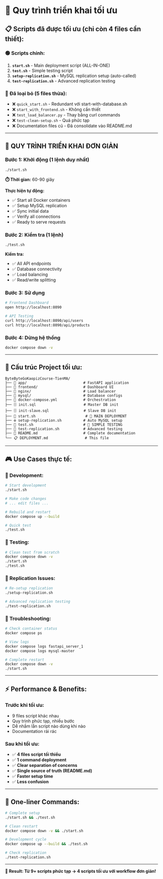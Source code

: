 # 🚀 Quy trình triển khai tối ưu

## 📋 **Scripts đã được tối ưu (chỉ còn 4 files cần thiết):**

### 🟢 **Scripts chính:**
1. **`start.sh`** - Main deployment script (ALL-IN-ONE)
2. **`test.sh`** - Simple testing script
3. **`setup-replication.sh`** - MySQL replication setup (auto-called)
4. **`test-replication.sh`** - Advanced replication testing

### 🔴 **Đã loại bỏ (5 files thừa):**
- ❌ `quick_start.sh` - Redundant với start-with-database.sh
- ❌ `start_with_frontend.sh` - Không cần thiết
- ❌ `test_load_balancer.py` - Thay bằng curl commands
- ❌ `test-clean-setup.sh` - Quá phức tạp
- ❌ Documentation files cũ - Đã consolidate vào README.md

---

## 🎯 **QUY TRÌNH TRIỂN KHAI ĐƠN GIẢN**

### **Bước 1: Khởi động (1 lệnh duy nhất)**
```bash
./start.sh
```
**⏱️ Thời gian:** 60-90 giây

**Thực hiện tự động:**
- ✅ Start all Docker containers
- ✅ Setup MySQL replication  
- ✅ Sync initial data
- ✅ Verify all connections
- ✅ Ready to serve requests

### **Bước 2: Kiểm tra (1 lệnh)**
```bash
./test.sh
```
**Kiểm tra:**
- ✅ All API endpoints
- ✅ Database connectivity
- ✅ Load balancing
- ✅ Read/write splitting

### **Bước 3: Sử dụng**
```bash
# Frontend Dashboard
open http://localhost:8090

# API Testing
curl http://localhost:8090/api/users
curl http://localhost:8090/api/products
```

### **Bước 4: Dừng hệ thống**
```bash
docker compose down -v
```

---

## 📁 **Cấu trúc Project tối ưu:**

```
ByteByteGoKaopizCourse-TienMA/
├── 📂 app/                          # FastAPI application
├── 📂 frontend/                     # Dashboard UI
├── 📂 nginx/                        # Load balancer
├── 📂 mysql/                        # Database configs
├── 🐳 docker-compose.yml            # Orchestration
├── 🗄️ init.sql                      # Master DB init
├── 🗄️ init-slave.sql                # Slave DB init
├── 🚀 start.sh                       # 🎯 MAIN DEPLOYMENT
├── ⚙️ setup-replication.sh          # Auto MySQL setup
├── 🧪 test.sh                       # 🎯 SIMPLE TESTING
├── 🧪 test-replication.sh           # Advanced testing
├── 📖 README.md                     # Complete documentation
└── 📋 DEPLOYMENT.md                 # This file
```

---

## 🎮 **Use Cases thực tế:**

### **🔧 Development:**
```bash
# Start development
./start.sh

# Make code changes
# ... edit files ...

# Rebuild and restart
docker compose up --build

# Quick test
./test.sh
```

### **🧪 Testing:**
```bash
# Clean test from scratch
docker compose down -v
./start.sh
./test.sh
```

### **🔄 Replication Issues:**
```bash
# Re-setup replication
./setup-replication.sh

# Advanced replication testing
./test-replication.sh
```

### **🚨 Troubleshooting:**
```bash
# Check container status
docker compose ps

# View logs
docker compose logs fastapi_server_1
docker compose logs mysql-master

# Complete restart
docker compose down -v
./start.sh
```

---

## ⚡ **Performance & Benefits:**

### **Trước khi tối ưu:**
- 9 files script khác nhau
- Quy trình phức tạp, nhiều bước
- Dễ nhầm lẫn script nào dùng khi nào
- Documentation rải rác

### **Sau khi tối ưu:**
- ✅ **4 files script tối thiểu**
- ✅ **1 command deployment**
- ✅ **Clear separation of concerns**
- ✅ **Single source of truth (README.md)**
- ✅ **Faster setup time**
- ✅ **Less confusion**

---

## 🎯 **One-liner Commands:**

```bash
# Complete setup
./start.sh && ./test.sh

# Clean restart
docker compose down -v && ./start.sh

# Development cycle
docker compose up --build && ./test.sh

# Check replication
./test-replication.sh
```

---

**🎉 Result: Từ 9+ scripts phức tạp → 4 scripts tối ưu với workflow đơn giản!**
